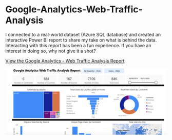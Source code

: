 # Google-Analytics-Web-Traffic-Analysis
I connected to a real-world dataset (Azure SQL database) and created an interactive Power BI report to share my take on what is behind the data. Interacting with this report has been a fun experience. If you have an interest in doing so, why not give it a shot?

[View the Google Analytics - Web Traffic Analysis Report](https://app.powerbi.com/view?r=eyJrIjoiZjMwY2E0MzAtM2U2Yy00MjFiLWFjY2UtZTJmNjliODJiMzJkIiwidCI6ImFmN2JlMmJhLTU1OGEtNDlhMC1hYTQ2LWYxNzM0ZDJlN2UyNCJ9&embedImagePlaceholder=true)

![Google Analytics - Web Traffic Analysis Report Image](https://github.com/HannahWorld/Google-Analytics-Web-Traffic-Analysis/blob/main/Google%20Analytics%20Web%20Traffic%20Image.png)
